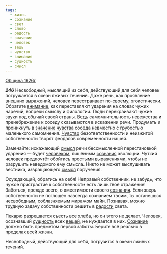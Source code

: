 ```yaml
---
tags:
  - жизнь
  - сознание
  - свет
  - слово
  - радость
  - значение
  - человек
  - вещь
  - чувство
  - внимание
  - сущность
  - смысл
---
```


[Община 1926г](/agni/1926)

___246___
Несвободный, мыслящий из себя, действующий для себя человек погружается в океан лживых течений. Даже речь, как проявление внешних выражений, человек перестраивает по-своему, эгоистически. Обратите [внимание](/tag/#внимание), как переставляют ударения на словах чужих наречий, вопреки смыслу и филологии. Люди перекраивают чужие звуки под обычай своей страны. Ведь самомнительность невежества и пренебрежение к соседу сказываются в искажении речи. Продумать и проникнуть в [значение](/tag/#значение) [чувства](/tag/#чувство) соседа невместно с грубостью маленького самомнения. [Чувство](/tag/#чувство) безответственности и неизжитой собственности творят феодалов современности нашей.   

Замечайте: искажающий [смысл](/tag/#смысл) речи бессмысленной перестановкой ударения — будет [человеком](/tag/#человек), лишённым [сознания](/tag/#[сознание](/tag/#сознание)) эволюции. Чуткий человек предпочтёт обойтись простыми выражениями, чтобы не разрушить неведомого ему смысла. Никто не может выслушивать вестника, извращающего [смысл](/tag/#смысл) поручения.   

Осуждающий, обратись на себя! Неправый собственник, не забудь, что чужое пристрастие к собственности есть лишь твоё отражение! Заботься, прежде всего, о вместимости своего [сознания](/tag/#[сознание](/tag/#сознание)). Если зверь собственности не поглощён навсегда сознанием твоим, ты останешься несвободным, соблазняемым миражом майи. Познавая, можно трудную задачу собственности решить в [радости](/tag/#радость) света.   

Пекарю разрешается съесть все хлеба, но он этого не делает. Человек, осознавший [сущность](/tag/#сущность) всех [вещей](/tag/#вещь), не нуждается в них. [Сознание](/tag/#сознание) должно быть предметом первой заботы. Берите всё реально в пределах всей [жизни](/tag/#жизнь).   

Несвободный, действующий для себя, погрузится в океан лживых течений.   

